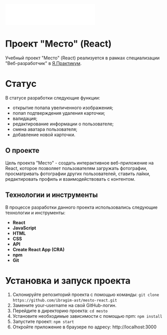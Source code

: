 ![Logo](./src/images/logo.svg)
# Проект "Место" (React)
Учебный проект "Место" (React) реализуется в рамках специализации "Веб-разработчик" в [Я.Практикум](https://practicum.yandex.ru/).

# Статус
В статусе разработки следующие функции:
* открытие попапа увеличенного изображения;
* попап подтверждения удаления карточки;
* валидация;
* редактирование информации о пользователе;
* смена аватара пользователя;
* добавление новой карточки.
## О проекте
Цель проекта "Место" - создать интерактивное веб-приложение на React, которое позволяет пользователям загружать фотографии, просматривать фотографии других пользователей, ставить лайки, редактировать профиль и взаимодействовать с контентом. 
## Технологии и инструменты
В процессе разработки данного проекта использовались следующие технологии и инструменты:
* **React**
* **JavaScript**
* **HTML**
* **CSS**
* **API**
* **Create React App (CRA)**
* **npm**
* **Git**
# Установка и запуск проекта
1. Склонируйте репозиторий проекта с помощью команды: `git clone https://github.com/ibragim-ast/mesto-react.git`
2. Замените your-username на свой GitHub-логин.
3. Перейдите в директорию проекта: `cd mesto`
4. Установите необходимые зависимости с помощью npm: `npm install`
5. Запустите проект: `npm start`
6. Откройте приложение в браузере по адресу: http://localhost:3000

